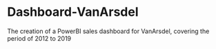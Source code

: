 # Dashboard-VanArsdel
The creation of a PowerBI sales dashboard for VanArsdel, covering the period of 2012 to 2019
